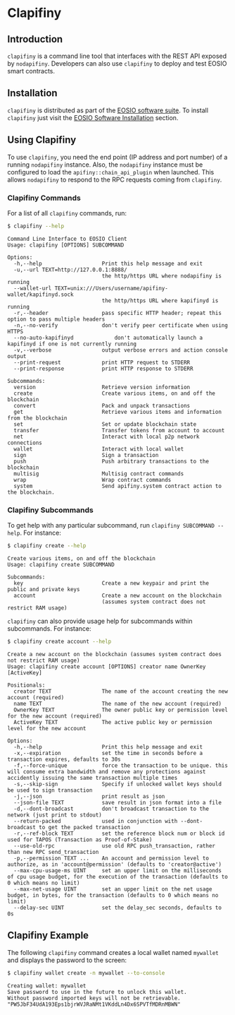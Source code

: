 # Clapifiny

## Introduction

`clapifiny` is a command line tool that interfaces with the REST API exposed by `nodapifiny`. Developers can also use `clapifiny` to deploy and test EOSIO smart contracts.

## Installation

`clapifiny` is distributed as part of the [EOSIO software suite](https://github.com/EOSIO/apifiny/blob/master/README.md). To install `clapifiny` just visit the [EOSIO Software Installation](../00_install/index.md) section.

## Using Clapifiny

To use `clapifiny`, you need the end point (IP address and port number) of a running `nodapifiny` instance. Also, the `nodapifiny` instance must be configured to load the `apifiny::chain_api_plugin` when launched. This allows `nodapifiny` to respond to the RPC requests coming from `clapifiny`.

### Clapifiny Commands

For a list of all `clapifiny` commands, run:

```sh
$ clapifiny --help
```

```console
Command Line Interface to EOSIO Client
Usage: clapifiny [OPTIONS] SUBCOMMAND

Options:
  -h,--help                   Print this help message and exit
  -u,--url TEXT=http://127.0.0.1:8888/
                              the http/https URL where nodapifiny is running
  --wallet-url TEXT=unix:///Users/username/apifiny-wallet/kapifinyd.sock
                              the http/https URL where kapifinyd is running
  -r,--header                 pass specific HTTP header; repeat this option to pass multiple headers
  -n,--no-verify              don't verify peer certificate when using HTTPS
  --no-auto-kapifinyd             don't automatically launch a kapifinyd if one is not currently running
  -v,--verbose                output verbose errors and action console output
  --print-request             print HTTP request to STDERR
  --print-response            print HTTP response to STDERR

Subcommands:
  version                     Retrieve version information
  create                      Create various items, on and off the blockchain
  convert                     Pack and unpack transactions
  get                         Retrieve various items and information from the blockchain
  set                         Set or update blockchain state
  transfer                    Transfer tokens from account to account
  net                         Interact with local p2p network connections
  wallet                      Interact with local wallet
  sign                        Sign a transaction
  push                        Push arbitrary transactions to the blockchain
  multisig                    Multisig contract commands
  wrap                        Wrap contract commands
  system                      Send apifiny.system contract action to the blockchain.
```

### Clapifiny Subcommands

To get help with any particular subcommand, run `clapifiny SUBCOMMAND --help`. For instance:

```sh
$ clapifiny create --help
```

```console
Create various items, on and off the blockchain
Usage: clapifiny create SUBCOMMAND

Subcommands:
  key                         Create a new keypair and print the public and private keys
  account                     Create a new account on the blockchain
                              (assumes system contract does not restrict RAM usage)
```

`clapifiny` can also provide usage help for subcommands within subcommands. For instance:

```sh
$ clapifiny create account --help
```

```console
Create a new account on the blockchain (assumes system contract does not restrict RAM usage)
Usage: clapifiny create account [OPTIONS] creator name OwnerKey [ActiveKey]

Positionals:
  creator TEXT                The name of the account creating the new account (required)
  name TEXT                   The name of the new account (required)
  OwnerKey TEXT               The owner public key or permission level for the new account (required)
  ActiveKey TEXT              The active public key or permission level for the new account

Options:
  -h,--help                   Print this help message and exit
  -x,--expiration             set the time in seconds before a transaction expires, defaults to 30s
  -f,--force-unique           force the transaction to be unique. this will consume extra bandwidth and remove any protections against accidently issuing the same transaction multiple times
  -s,--skip-sign              Specify if unlocked wallet keys should be used to sign transaction
  -j,--json                   print result as json
  --json-file TEXT            save result in json format into a file
  -d,--dont-broadcast         don't broadcast transaction to the network (just print to stdout)
  --return-packed             used in conjunction with --dont-broadcast to get the packed transaction
  -r,--ref-block TEXT         set the reference block num or block id used for TAPOS (Transaction as Proof-of-Stake)
  --use-old-rpc               use old RPC push_transaction, rather than new RPC send_transaction
  -p,--permission TEXT ...    An account and permission level to authorize, as in 'account@permission' (defaults to 'creator@active')
  --max-cpu-usage-ms UINT     set an upper limit on the milliseconds of cpu usage budget, for the execution of the transaction (defaults to 0 which means no limit)
  --max-net-usage UINT        set an upper limit on the net usage budget, in bytes, for the transaction (defaults to 0 which means no limit)
  --delay-sec UINT            set the delay_sec seconds, defaults to 0s
```

## Clapifiny Example

The following `clapifiny` command creates a local wallet named `mywallet` and displays the password to the screen:

```sh
$ clapifiny wallet create -n mywallet --to-console
```

```console
Creating wallet: mywallet
Save password to use in the future to unlock this wallet.
Without password imported keys will not be retrievable.
"PW5JbF34UdA193Eps1bjrWVJRaNMt1VKddLn4Dx6SPVTfMDRnMBWN"
```
